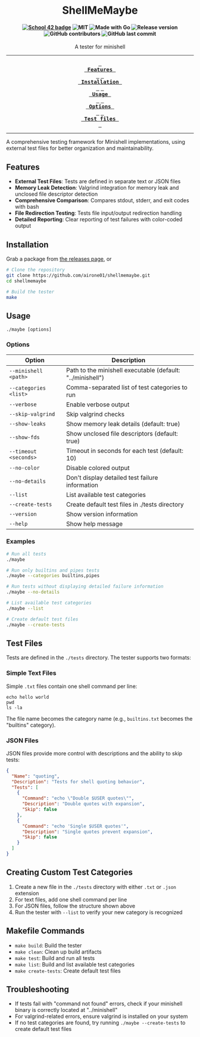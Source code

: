 <h1 align="center">
  ShellMeMaybe
</h2>

<h4 align="center">
  <a href="https://profile.intra.42.fr/users/elagouch"><img alt="School 42 badge" src="https://img.shields.io/badge/-elagouch-020617?style=flat-square&labelColor=020617&color=5a45fe&logo=42"></a>
  <img alt="MIT" src="https://img.shields.io/badge/License-MIT-ef00c7?style=flat-square&logo=creativecommons&logoColor=fff&labelColor=020617">
  <img alt="Made with Go" src="https://img.shields.io/badge/Made_with-Go-ff2b89?style=flat-square&logo=go&logoColor=fff&labelColor=020617">
  <img alt="Release version" src="https://img.shields.io/github/v/release/airone01/shellmemaybe?style=flat-square&logo=nixos&logoColor=fff&label=Release&labelColor=020617&color=ff8059">
  <img alt="GitHub contributors" src="https://img.shields.io/github/contributors-anon/airone01/shellmemaybe?style=flat-square&logo=github&labelColor=020617&color=ffc248&label=Contributors">
  <img alt="GitHub last commit" src="https://img.shields.io/github/last-commit/airone01/shellmemaybe?style=flat-square&logo=github&labelColor=020617&color=f9f871&label=Last%20commit">
</h4>

<div align="center">
  A tester for minishell
</div>

---

<div align="center"><p>

[Features]: #features
[Installation]: #installation
[Usage]: #usage
[Options]: #options
[Test files]: #test-files

**[<kbd> <br> Features <br> </kbd>][Features]**
**[<kbd> <br> Installation <br> </kbd>][Installation]**
**[<kbd> <br> Usage <br> </kbd>][Usage]**
**[<kbd> <br> Options <br> </kbd>][Options]**
**[<kbd> <br> Test files <br> </kbd>][Test files]**

</p></div>

---

A comprehensive testing framework for Minishell implementations, using external test files for better organization and maintainability.

## Features

- **External Test Files**: Tests are defined in separate text or JSON files
- **Memory Leak Detection**: Valgrind integration for memory leak and unclosed file descriptor detection
- **Comprehensive Comparison**: Compares stdout, stderr, and exit codes with bash
- **File Redirection Testing**: Tests file input/output redirection handling
- **Detailed Reporting**: Clear reporting of test failures with color-coded output

## Installation

Grab a package from [the releases page](https://github.com/airone01/ShellMeMaybe/releases), or

```bash
# Clone the repository
git clone https://github.com/airone01/shellmemaybe.git
cd shellmemaybe

# Build the tester
make
```

## Usage

```
./maybe [options]
```

### Options

| Option | Description |
|--------|-------------|
| `--minishell <path>` | Path to the minishell executable (default: "../minishell") |
| `--categories <list>` | Comma-separated list of test categories to run |
| `--verbose` | Enable verbose output |
| `--skip-valgrind` | Skip valgrind checks |
| `--show-leaks` | Show memory leak details (default: true) |
| `--show-fds` | Show unclosed file descriptors (default: true) |
| `--timeout <seconds>` | Timeout in seconds for each test (default: 10) |
| `--no-color` | Disable colored output |
| `--no-details` | Don't display detailed test failure information |
| `--list` | List available test categories |
| `--create-tests` | Create default test files in ./tests directory |
| `--version` | Show version information |
| `--help` | Show help message |

### Examples

```bash
# Run all tests
./maybe

# Run only builtins and pipes tests
./maybe --categories builtins,pipes

# Run tests without displaying detailed failure information
./maybe --no-details

# List available test categories
./maybe --list

# Create default test files
./maybe --create-tests
```

## Test Files

Tests are defined in the `./tests` directory. The tester supports two formats:

### Simple Text Files

Simple `.txt` files contain one shell command per line:

```
echo hello world
pwd
ls -la
```

The file name becomes the category name (e.g., `builtins.txt` becomes the "builtins" category).

### JSON Files

JSON files provide more control with descriptions and the ability to skip tests:

```json
{
  "Name": "quoting",
  "Description": "Tests for shell quoting behavior",
  "Tests": [
    {
      "Command": "echo \"Double $USER quotes\"",
      "Description": "Double quotes with expansion",
      "Skip": false
    },
    {
      "Command": "echo 'Single $USER quotes'",
      "Description": "Single quotes prevent expansion",
      "Skip": false
    }
  ]
}
```

## Creating Custom Test Categories

1. Create a new file in the `./tests` directory with either `.txt` or `.json` extension
2. For text files, add one shell command per line
3. For JSON files, follow the structure shown above
4. Run the tester with `--list` to verify your new category is recognized

## Makefile Commands

- `make build`: Build the tester
- `make clean`: Clean up build artifacts
- `make test`: Build and run all tests
- `make list`: Build and list available test categories
- `make create-tests`: Create default test files

## Troubleshooting

- If tests fail with "command not found" errors, check if your minishell binary is correctly located at "../minishell"
- For valgrind-related errors, ensure valgrind is installed on your system
- If no test categories are found, try running `./maybe --create-tests` to create default test files
